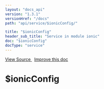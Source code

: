 ```yaml
---
layout: "docs_api"
version: "1.3.1"
versionHref: "/docs"
path: "api/service/$ionicConfig/"

title: "$ionicConfig"
header_sub_title: "Service in module ionic"
doc: "$ionicConfig"
docType: "service"
---
```


<div class="improve-docs">
<a href='https://github.com/driftyco/ionic-v1/blob/master/js/angular/service/ionicConfig.js#L654'>
View Source
</a>
&nbsp;
<a href='http://github.com/driftyco/ionic/edit/1.x/js/angular/service/ionicConfig.js#L654'>
Improve this doc
</a>
</div>




<h1 class="api-title">

$ionicConfig



</h1>
















  

  
  
  






